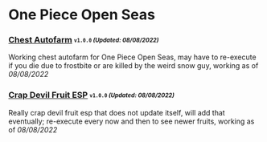 # One Piece Open Seas

### [Chest Autofarm](/Scripts/chestfarm.lua) <sub><sup>`v1.0.0` *(Updated: 08/08/2022)*</sup></sub>
Working chest autofarm for One Piece Open Seas, may have to re-execute if you die due to frostbite or are killed by the weird snow guy, working as of *08/08/2022*

### [Crap Devil Fruit ESP](/Scripts/devilfruitesp.lua) <sub><sup>`v1.0.0` *(Updated: 08/08/2022)*</sup></sub>
Really crap devil fruit esp that does not update itself, will add that eventually; re-execute every now and then to see newer fruits, working as of *08/08/2022*
